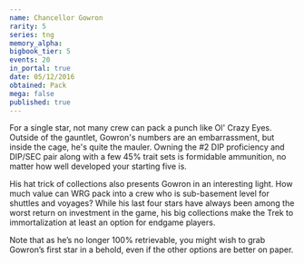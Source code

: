 ```yaml
---
name: Chancellor Gowron
rarity: 5
series: tng
memory_alpha:
bigbook_tier: 5
events: 20
in_portal: true
date: 05/12/2016
obtained: Pack
mega: false
published: true
---
```


For a single star, not many crew can pack a punch like Ol' Crazy Eyes. Outside of the gauntlet, Gowron's numbers are an embarrassment, but inside the cage, he's quite the mauler. Owning the #2 DIP proficiency and DIP/SEC pair along with a few 45% trait sets is formidable ammunition, no matter how well developed your starting five is.

His hat trick of collections also presents Gowron in an interesting light. How much value can WRG pack into a crew who is sub-basement level for shuttles and voyages? While his last four stars have always been among the worst return on investment in the game, his big collections make the Trek to immortalization at least an option for endgame players.

Note that as he’s no longer 100% retrievable, you might wish to grab Gowron’s first star in a behold, even if the other options are better on paper.

